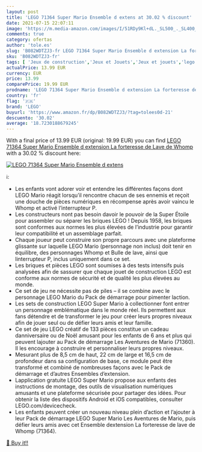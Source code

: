 ```yaml
---
layout: post
title: 'LEGO 71364 Super Mario Ensemble d extens at 30.02 % discount'
date: 2021-07-15 22:07:11
image: 'https://m.media-amazon.com/images/I/51RDy9Kl+dL._SL500_._SL400_.jpg'
comments: true
category: ofertas
author: 'tole.es'
slug: 'B082WDTZJ3-fr LEGO 71364 Super Mario Ensemble d extension La forteresse...'
sku: 'B082WDTZJ3-fr'
tags: [ 'Jeux de construction','Jeux et Jouets','Jeux et jouets','lego', ]
actualPrice: 13.99 EUR
currency: EUR
price: 13.99
comparePrice: 19.99 EUR
prodname: 'LEGO 71364 Super Mario Ensemble d extension La forteresse de Lave de Whomp'
country: 'fr'
flag: '🇫🇷'
brand: 'LEGO'
buyurl: 'https://www.amazon.fr/dp/B082WDTZJ3/?tag=tolees0d-21'
descuento: '30.02'
average: '18.7230188679245'
---
```


With a final price of 13.99 EUR (original: 19.99 EUR) you can find [LEGO 71364 Super Mario Ensemble d extension La forteresse de Lave de Whomp](https://www.amazon.fr/dp/B082WDTZJ3/?tag=tolees0d-21) with a  30.02 % discount here:

[![LEGO 71364 Super Mario Ensemble d extens](https://m.media-amazon.com/images/I/51RDy9Kl+dL._SL500_._SL400_.jpg)](https://www.amazon.fr/dp/B082WDTZJ3/?tag=tolees0d-21)

ℹ️:

- Les enfants vont adorer voir et entendre les différentes façons dont LEGO Mario réagit lorsqu’il rencontre chacun de ses ennemis et reçoit une douche de pièces numériques en récompense après avoir vaincu le Whomp et activé l’interrupteur P.
- Les constructeurs nont pas besoin davoir le pouvoir de la Super Étoile pour assembler ou séparer les briques LEGO ! Depuis 1958, les briques sont conformes aux normes les plus élevées de l’industrie pour garantir leur compatibilité et un assemblage parfait.
- Chaque joueur peut construire son propre parcours avec une plateforme glissante sur laquelle LEGO Mario (personnage non inclus) doit tenir en équilibre, des personnages Whomp et Bulle de lave, ainsi que linterrupteur P, inclus uniquement dans ce set.
- Les briques et pièces LEGO sont soumises à des tests intensifs puis analysées afin de sassurer que chaque jouet de construction LEGO est conforme aux normes de sécurité et de qualité les plus élevées au monde.
- Ce set de jeu ne nécessite pas de piles – il se combine avec le personnage LEGO Mario du Pack de démarrage pour pimenter laction.
- Les sets de construction LEGO Super Mario à collectionner font entrer un personnage emblématique dans le monde réel. Ils permettent aux fans détendre et de transformer le jeu pour créer leurs propres niveaux afin de jouer seul ou de défier leurs amis et leur famille.
- Ce set de jeu LEGO créatif de 133 pièces constitue un cadeau danniversaire ou de Noël amusant pour les enfants de 6 ans et plus qui peuvent lajouter au Pack de démarrage Les Aventures de Mario (71360). Il les encourage à construire et personnaliser leurs propres niveaux.
- Mesurant plus de 8,5 cm de haut, 22 cm de large et 16,5 cm de profondeur dans sa configuration de base, ce module peut être transformé et combiné de nombreuses façons avec le Pack de démarrage et d’autres Ensembles d’extension.
- Lapplication gratuite LEGO Super Mario propose aux enfants des instructions de montage, des outils de visualisation numériques amusants et une plateforme sécurisée pour partager des idées. Pour obtenir la liste des dispositifs Android et iOS compatibles, consulter LEGO.com/devicecheck.
- Les enfants peuvent créer un nouveau niveau plein d’action et l’ajouter à leur Pack de démarrage LEGO Super Mario Les Aventures de Mario, puis défier leurs amis avec cet Ensemble dextension La forteresse de lave de Whomp (71364).

[🛒 Buy it!!](https://www.amazon.fr/dp/B082WDTZJ3/?tag=tolees0d-21)
